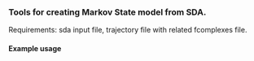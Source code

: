 ### Tools for creating Markov State model from SDA.
Requirements: sda input file, trajectory file with related fcomplexes file.

#### Example usage


